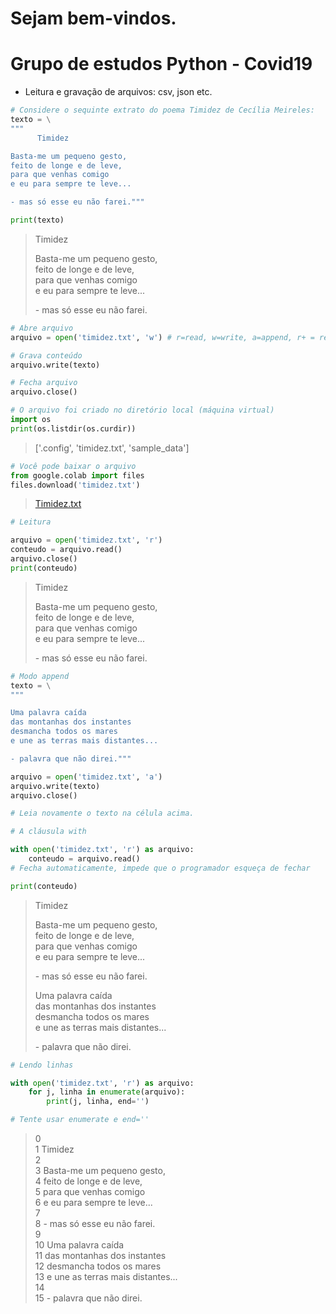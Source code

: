 # Sejam bem-vindos.

# Grupo de estudos Python - Covid19

* Leitura e gravação de arquivos: csv, json etc.

```python
# Considere o sequinte extrato do poema Timidez de Cecília Meireles:
texto = \
"""
      Timidez

Basta-me um pequeno gesto,
feito de longe e de leve,
para que venhas comigo
e eu para sempre te leve...

- mas só esse eu não farei."""

print(texto)
```
>   
>    Timidez  
>         
> Basta-me um pequeno gesto,  
> feito de longe e de leve,  
> para que venhas comigo  
> e eu para sempre te leve...  
>   
> \- mas só esse eu não farei.

```python
# Abre arquivo
arquivo = open('timidez.txt', 'w') # r=read, w=write, a=append, r+ = read and write

# Grava conteúdo
arquivo.write(texto)

# Fecha arquivo
arquivo.close()
```

```python
# O arquivo foi criado no diretório local (máquina virtual)
import os
print(os.listdir(os.curdir))
```
> ['.config', 'timidez.txt', 'sample_data']

```python
# Você pode baixar o arquivo
from google.colab import files
files.download('timidez.txt')
```
> [Timidez.txt](Arquivos/timidez.txt)

```python
# Leitura

arquivo = open('timidez.txt', 'r')
conteudo = arquivo.read()
arquivo.close()
print(conteudo)
```
>   
>    Timidez  
>         
> Basta-me um pequeno gesto,  
> feito de longe e de leve,  
> para que venhas comigo  
> e eu para sempre te leve...  
>   
> \- mas só esse eu não farei.

```python
# Modo append
texto = \
"""

Uma palavra caída
das montanhas dos instantes
desmancha todos os mares
e une as terras mais distantes...

- palavra que não direi."""

arquivo = open('timidez.txt', 'a')
arquivo.write(texto)
arquivo.close()

# Leia novamente o texto na célula acima.
```

```python
# A cláusula with

with open('timidez.txt', 'r') as arquivo:
    conteudo = arquivo.read()
# Fecha automaticamente, impede que o programador esqueça de fechar

print(conteudo)
```
>   
>   Timidez  
>      
> Basta-me um pequeno gesto,  
> feito de longe e de leve,  
> para que venhas comigo  
> e eu para sempre te leve...  
>   
> \- mas só esse eu não farei.  
>   
> Uma palavra caída  
> das montanhas dos instantes  
> desmancha todos os mares  
> e une as terras mais distantes...  
>   
> \- palavra que não direi.

```python
# Lendo linhas

with open('timidez.txt', 'r') as arquivo:
    for j, linha in enumerate(arquivo):
        print(j, linha, end='')

# Tente usar enumerate e end=''
```
> 0   
> 1       Timidez  
> 2       
> 3 Basta-me um pequeno gesto,  
> 4 feito de longe e de leve,  
> 5 para que venhas comigo  
> 6 e eu para sempre te leve...  
> 7   
> 8 - mas só esse eu não farei.  
> 9   
> 10 Uma palavra caída  
> 11 das montanhas dos instantes  
> 12 desmancha todos os mares  
> 13 e une as terras mais distantes...  
> 14   
> 15 - palavra que não direi.

```python

```
>

```python

```
>

```python

```
>

```python

```
>

```python

```
>

```python

```
>

```python

```
>

```python

```
>

```python

```
>

```python

```
>

```python

```
>

```python

```
>

```python

```
>

```python

```
>

```python

```
>

```python

```
>

```python

```
>

```python

```
>

```python

```
>

```python

```
>

```python

```
>

```python

```
>

```python

```
>

```python

```
>

```python

```
>

```python

```
>

```python

```
>

```python

```
>
